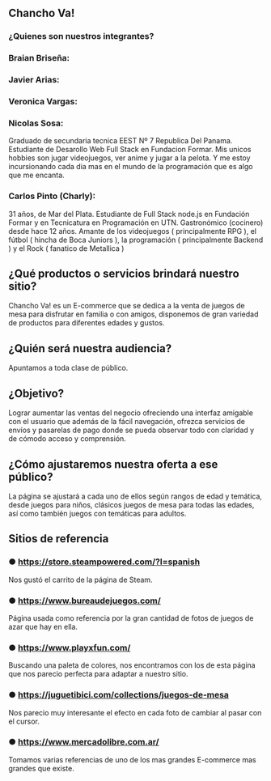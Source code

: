 ## Chancho Va!

### ¿Quienes son nuestros integrantes?

### Braian Briseña:

### Javier Arias:

### Veronica Vargas:

### Nicolas Sosa:
Graduado de secundaria tecnica EEST Nº 7 Republica Del Panama. Estudiante de Desarollo Web Full Stack en Fundacion Formar. Mis unicos hobbies son jugar videojuegos, ver anime y jugar a la pelota. Y me estoy incursionando cada dia mas en el mundo de la programación que es algo que me encanta.
### Carlos Pinto (Charly):
31 años, de Mar del Plata. Estudiante de Full Stack node.js en Fundación Formar y en Tecnicatura en Programación en UTN. Gastronómico (cocinero) desde hace 12 años. Amante de los videojuegos ( principalmente RPG ), el fútbol ( hincha de Boca Juniors ), la programación ( principalmente Backend ) y el Rock ( fanatico de Metallica )

## ¿Qué productos o servicios brindará nuestro sitio? 
Chancho Va! es un E-commerce que se dedica a la venta de juegos de mesa para disfrutar en familia o con amigos, disponemos de gran variedad de productos para diferentes edades y gustos.
## ¿Quién será nuestra audiencia?
Apuntamos a toda clase de público. 
## ¿Objetivo?
Lograr aumentar las ventas del negocio ofreciendo una interfaz amigable con el usuario que además de la fácil navegación, ofrezca servicios de envíos y pasarelas de pago donde se pueda observar todo con claridad y de cómodo acceso y comprensión.
## ¿Cómo ajustaremos nuestra oferta a ese público?
La página se ajustará a cada uno de ellos según rangos de edad y temática, desde juegos para niños, clásicos juegos de mesa para todas las edades, así como también juegos con temáticas para adultos.


## Sitios de referencia

### ● https://store.steampowered.com/?l=spanish 
  Nos gustó el carrito de la página de Steam.

### ● https://www.bureaudejuegos.com/ 
  Página usada como referencia por la gran cantidad de fotos de juegos de azar que hay en ella.

### ● https://www.playxfun.com/ 
  Buscando una paleta de colores, nos encontramos con los de esta página que nos parecio perfecta para adaptar a nuestro sitio.

### ● https://juguetibici.com/collections/juegos-de-mesa  
  Nos parecio muy interesante el efecto en cada foto de cambiar al pasar con el cursor.
  
### ● https://www.mercadolibre.com.ar/
  Tomamos varias referencias de uno de los mas grandes E-commerce mas grandes que existe.
  
  
